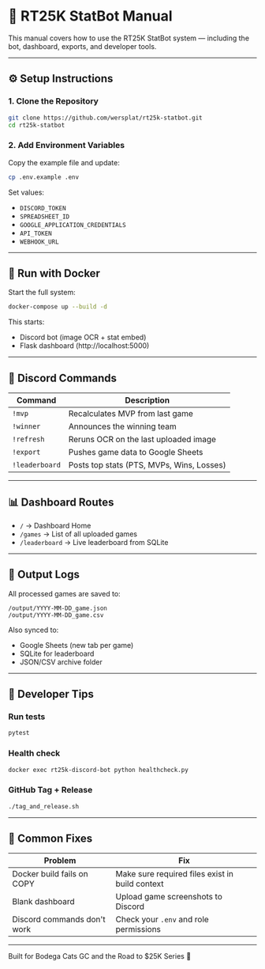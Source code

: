 # 📘 RT25K StatBot Manual

This manual covers how to use the RT25K StatBot system — including the bot, dashboard, exports, and developer tools.

---

## ⚙️ Setup Instructions

### 1. Clone the Repository
```bash
git clone https://github.com/wersplat/rt25k-statbot.git
cd rt25k-statbot
```

### 2. Add Environment Variables
Copy the example file and update:
```bash
cp .env.example .env
```

Set values:
- `DISCORD_TOKEN`
- `SPREADSHEET_ID`
- `GOOGLE_APPLICATION_CREDENTIALS`
- `API_TOKEN`
- `WEBHOOK_URL`

---

## 🐳 Run with Docker

Start the full system:
```bash
docker-compose up --build -d
```

This starts:
- Discord bot (image OCR + stat embed)
- Flask dashboard (http://localhost:5000)

---

## 💬 Discord Commands

| Command        | Description                                   |
|----------------|-----------------------------------------------|
| `!mvp`         | Recalculates MVP from last game               |
| `!winner`      | Announces the winning team                    |
| `!refresh`     | Reruns OCR on the last uploaded image         |
| `!export`      | Pushes game data to Google Sheets             |
| `!leaderboard` | Posts top stats (PTS, MVPs, Wins, Losses)     |

---

## 📊 Dashboard Routes

- `/` → Dashboard Home
- `/games` → List of all uploaded games
- `/leaderboard` → Live leaderboard from SQLite

---

## 🧾 Output Logs

All processed games are saved to:
```
/output/YYYY-MM-DD_game.json
/output/YYYY-MM-DD_game.csv
```

Also synced to:
- Google Sheets (new tab per game)
- SQLite for leaderboard
- JSON/CSV archive folder

---

## 🧠 Developer Tips

### Run tests
```bash
pytest
```

### Health check
```bash
docker exec rt25k-discord-bot python healthcheck.py
```

### GitHub Tag + Release
```bash
./tag_and_release.sh
```

---

## 🧼 Common Fixes

| Problem                        | Fix                                             |
|-------------------------------|--------------------------------------------------|
| Docker build fails on COPY    | Make sure required files exist in build context |
| Blank dashboard               | Upload game screenshots to Discord              |
| Discord commands don't work   | Check your `.env` and role permissions          |

---

Built for Bodega Cats GC and the Road to $25K Series 🏀
